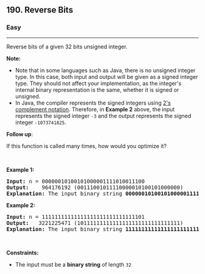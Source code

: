 <h2>190. Reverse Bits</h2><h3>Easy</h3><hr><div style="user-select: auto;"><p style="user-select: auto;">Reverse bits of a given 32 bits unsigned integer.</p>

<p style="user-select: auto;"><strong style="user-select: auto;">Note:</strong></p>

<ul style="user-select: auto;">
	<li style="user-select: auto;">Note that in some languages such as Java, there is no unsigned integer type. In this case, both input and output will be given as a signed integer type. They should not affect your implementation, as the integer's internal binary representation is the same, whether it is signed or unsigned.</li>
	<li style="user-select: auto;">In Java,&nbsp;the compiler represents the signed integers using <a href="https://en.wikipedia.org/wiki/Two%27s_complement" target="_blank" style="user-select: auto;">2's complement notation</a>. Therefore, in <strong style="user-select: auto;">Example 2</strong>&nbsp;above, the input represents the signed integer <code style="user-select: auto;">-3</code>&nbsp;and the output represents the signed integer <code style="user-select: auto;">-1073741825</code>.</li>
</ul>

<p style="user-select: auto;"><b style="user-select: auto;">Follow up</b>:</p>

<p style="user-select: auto;">If this function is called many times, how would you optimize it?</p>

<p style="user-select: auto;">&nbsp;</p>
<p style="user-select: auto;"><strong style="user-select: auto;">Example 1:</strong></p>

<pre style="user-select: auto;"><strong style="user-select: auto;">Input:</strong> n = 00000010100101000001111010011100
<strong style="user-select: auto;">Output:</strong>    964176192 (00111001011110000010100101000000)
<strong style="user-select: auto;">Explanation: </strong>The input binary string <strong style="user-select: auto;">00000010100101000001111010011100</strong> represents the unsigned integer 43261596, so return 964176192 which its binary representation is <strong style="user-select: auto;">00111001011110000010100101000000</strong>.
</pre>

<p style="user-select: auto;"><strong style="user-select: auto;">Example 2:</strong></p>

<pre style="user-select: auto;"><strong style="user-select: auto;">Input:</strong> n = 11111111111111111111111111111101
<strong style="user-select: auto;">Output:</strong>   3221225471 (10111111111111111111111111111111)
<strong style="user-select: auto;">Explanation: </strong>The input binary string <strong style="user-select: auto;">11111111111111111111111111111101</strong> represents the unsigned integer 4294967293, so return 3221225471 which its binary representation is <strong style="user-select: auto;">10111111111111111111111111111111</strong>.
</pre>

<p style="user-select: auto;">&nbsp;</p>
<p style="user-select: auto;"><strong style="user-select: auto;">Constraints:</strong></p>

<ul style="user-select: auto;">
	<li style="user-select: auto;">The input must be a <strong style="user-select: auto;">binary string</strong> of length <code style="user-select: auto;">32</code></li>
</ul>
</div>